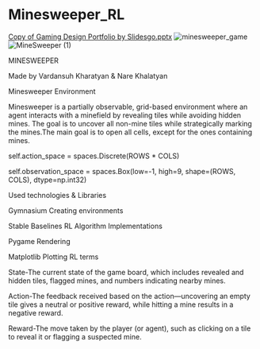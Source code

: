 # Minesweeper_RL
[Copy of Gaming Design Portfolio by Slidesgo.pptx](https://github.com/user-attachments/files/18619074/Copy.of.Gaming.Design.Portfolio.by.Slidesgo.pptx)
![minesweeper_game](https://github.com/user-attachments/assets/75f099b8-0c40-4067-9382-27f385e8980e)
![MineSweeper (1)](https://github.com/user-attachments/assets/a8b4ee88-1b61-4bf6-9c8c-0ff546042775)

MINESWEEPER

Made by 
Vardansuh Kharatyan & Nare Khalatyan

Minesweeper Environment 


Minesweeper is a partially observable, grid-based environment where an agent interacts with a minefield by revealing tiles while avoiding hidden mines. The goal is to uncover all non-mine tiles while strategically marking the mines.The main goal is to open all cells, except for the ones containing mines.

 

self.action_space = spaces.Discrete(ROWS * COLS)

self.observation_space = spaces.Box(low=-1, high=9, shape=(ROWS, COLS), dtype=np.int32)



Used technologies & Libraries

Gymnasium 
Creating environments


Stable Baselines
RL Algorithm Implementations


Pygame 
Rendering

Matplotlib
Plotting
RL terms

State-The current state of the game board, which includes revealed and hidden tiles, flagged mines, and numbers indicating nearby mines.

Action-The feedback received based on the action—uncovering an empty tile gives a neutral or positive reward, while hitting a mine results in a negative reward.

Reward-The move taken by the player (or agent), such as clicking on a tile to reveal it or flagging a suspected mine.
